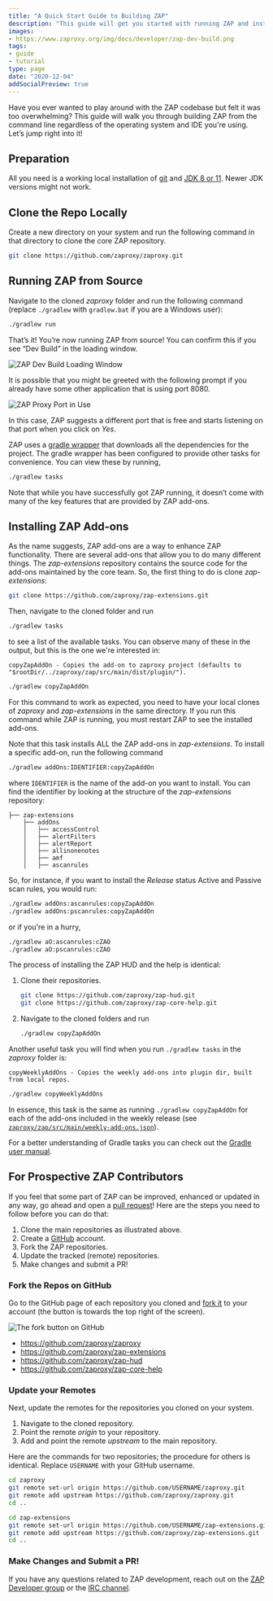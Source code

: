 ```yaml
---
title: "A Quick Start Guide to Building ZAP"
description: "This guide will get you started with running ZAP and installing add-ons from source."
images:
- https://www.zaproxy.org/img/docs/developer/zap-dev-build.png
tags: 
- guide
- tutorial
type: page
date: "2020-12-04"
addSocialPreview: true
---
```


Have you ever wanted to play around with the ZAP codebase but felt it was too overwhelming? This guide will walk you through building ZAP from the command line regardless of the operating system and IDE you're using. Let’s jump right into it!

## Preparation
All you need is a working local installation of [git](https://git-scm.com/book/en/v2/Getting-Started-Installing-Git) and [JDK 8 or 11](https://adoptopenjdk.net/).
Newer JDK versions might not work.

## Clone the Repo Locally
Create a new directory on your system and run the following command in that directory to clone the core ZAP repository.
```bash
git clone https://github.com/zaproxy/zaproxy.git
```

## Running ZAP from Source
Navigate to the cloned *zaproxy* folder and run the following command (replace `./gradlew` with `gradlew.bat` if you are a Windows user):
```bash
./gradlew run
```
That’s it! You’re now running ZAP from source! You can confirm this if you see “Dev Build” in the loading window.

![ZAP Dev Build Loading Window](/img/docs/developer/zap-dev-build.png)

It is possible that you might be greeted with the following prompt if you already have some other application that is using port 8080.

![ZAP Proxy Port in Use](/img/docs/developer/zap-proxy-port.png)

In this case, ZAP suggests a different port that is free and starts listening on that port when you click on *Yes*.

ZAP uses a [gradle wrapper](https://docs.gradle.org/current/userguide/gradle_wrapper.html) that downloads all the dependencies for the project. The gradle wrapper has been configured to provide other tasks for convenience. You can view these by running,

```bash
./gradlew tasks
```

Note that while you have successfully got ZAP running, it doesn’t come with many of the key features that are provided by ZAP add-ons.

## Installing ZAP Add-ons
As the name suggests, ZAP add-ons are a way to enhance ZAP functionality. There are several add-ons that allow you to do many different things. The *zap-extensions* repository contains the source code for the add-ons maintained by the core team. So, the first thing to do is clone *zap-extensions*:
```bash
git clone https://github.com/zaproxy/zap-extensions.git
```
Then, navigate to the cloned folder and run
```bash
./gradlew tasks
```
to see a list of the available tasks. You can observe many of these in the output, but this is the one we're interested in:
```
copyZapAddOn - Copies the add-on to zaproxy project (defaults to "$rootDir/../zaproxy/zap/src/main/dist/plugin/").
```
```bash
./gradlew copyZapAddOn
```
For this command to work as expected, you need to have your local clones of *zaproxy* and *zap-extensions* in the same directory. If you run this command while ZAP is running, you must restart ZAP to see the installed add-ons.

Note that this task installs ALL the ZAP add-ons in *zap-extensions*. To install a specific add-on, run the following command
```bash
./gradlew addOns:IDENTIFIER:copyZapAddOn
```
where `IDENTIFIER` is the name of the add-on you want to install. You can find the identifier by looking at the structure of the *zap-extensions* repository:
```
├── zap-extensions
	├── addOns 
	│   ├── accessControl 
	│   ├── alertFilters 
	│   ├── alertReport 
	│   ├── allinonenotes 
	│   ├── amf 
	│   ├── ascanrules
```

So, for instance, if you want to install the *Release* status Active and Passive scan rules, you would run:
```bash
./gradlew addOns:ascanrules:copyZapAddOn
./gradlew addOns:pscanrules:copyZapAddOn
```
or if you're in a hurry,
```bash
./gradlew aO:ascanrules:cZAO
./gradlew aO:pscanrules:cZAO
```

The process of installing the ZAP HUD and the help is identical:
1. Clone their repositories.
    ```bash
    git clone https://github.com/zaproxy/zap-hud.git
    git clone https://github.com/zaproxy/zap-core-help.git
    ```
2. Navigate to the cloned folders and run
	```bash
    ./gradlew copyZapAddOn
    ```
Another useful task you will find when you run `./gradlew tasks` in the *zaproxy* folder is:
```
copyWeeklyAddOns - Copies the weekly add-ons into plugin dir, built from local repos.
```
```bash
./gradlew copyWeeklyAddOns
```
In essence, this task is the same as running `./gradlew copyZapAddOn` for each of the add-ons included in the weekly release (see [`zaproxy/zap/src/main/weekly-add-ons.json`](https://github.com/zaproxy/zaproxy/blob/main/zap/src/main/weekly-add-ons.json)).

For a better understanding of Gradle tasks you can check out the [Gradle user manual](https://docs.gradle.org/current/userguide/userguide.html).

## For Prospective ZAP Contributors
If you feel that some part of ZAP can be improved, enhanced or updated in any way, go ahead and open a [pull request](https://docs.github.com/en/free-pro-team@latest/github/collaborating-with-issues-and-pull-requests/about-pull-requests)! Here are the steps you need to follow before you can do that:
1. Clone the main repositories as illustrated above.
1. Create a [GitHub](https://github.com) account.
1. Fork the ZAP repositories.
1. Update the tracked (remote) repositories.
1. Make changes and submit a PR!

### Fork the Repos on GitHub
Go to the GitHub page of each repository you cloned and [fork it](https://guides.github.com/activities/forking/) to your account (the button is towards the top right of the screen).

![The fork button on GitHub](/img/docs/developer/github-fork.png)
- https://github.com/zaproxy/zaproxy
- https://github.com/zaproxy/zap-extensions
- https://github.com/zaproxy/zap-hud
- https://github.com/zaproxy/zap-core-help

### Update your Remotes
Next, update the remotes for the repositories you cloned on your system.
1. Navigate to the cloned repository.
1. Point the remote *origin* to your repository.
1. Add and point the remote *upstream* to the main repository.

Here are the commands for two repositories; the procedure for others is identical. Replace `USERNAME` with your GitHub username.

```bash
cd zaproxy
git remote set-url origin https://github.com/USERNAME/zaproxy.git
git remote add upstream https://github.com/zaproxy/zaproxy.git
cd ..

cd zap-extensions
git remote set-url origin https://github.com/USERNAME/zap-extensions.git
git remote add upstream https://github.com/zaproxy/zap-extensions.git
cd ..
```

### Make Changes and Submit a PR!
If you have any questions related to ZAP development, reach out on the [ZAP Developer group](https://groups.google.com/g/zaproxy-develop) or the [IRC channel](https://webchat.freenode.net/#zaproxy). 
